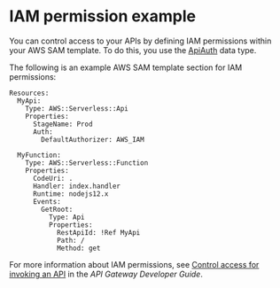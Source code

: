 # IAM permission example<a name="serverless-controlling-access-to-apis-permissions"></a>

You can control access to your APIs by defining IAM permissions within your AWS SAM template\. To do this, you use the [ApiAuth](sam-property-api-apiauth.md) data type\.

The following is an example AWS SAM template section for IAM permissions:

```
Resources:
  MyApi:
    Type: AWS::Serverless::Api
    Properties:
      StageName: Prod
      Auth:
        DefaultAuthorizer: AWS_IAM

  MyFunction:
    Type: AWS::Serverless::Function
    Properties:
      CodeUri: .
      Handler: index.handler
      Runtime: nodejs12.x
      Events:
        GetRoot:
          Type: Api
          Properties:
            RestApiId: !Ref MyApi
            Path: /
            Method: get
```

For more information about IAM permissions, see [Control access for invoking an API](https://docs.aws.amazon.com/apigateway/latest/developerguide/api-gateway-control-access-using-iam-policies-to-invoke-api.html) in the *API Gateway Developer Guide*\.